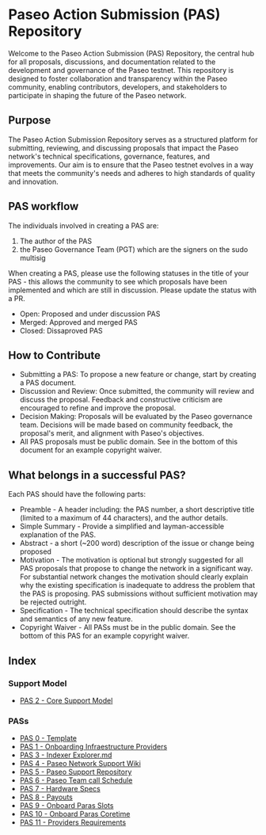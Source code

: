 # Paseo Action Submission (PAS) Repository
Welcome to the Paseo Action Submission (PAS) Repository, the central hub for all proposals, discussions, and documentation related to the development and governance of the Paseo testnet. This repository is designed to foster collaboration and transparency within the Paseo community, enabling contributors, developers, and stakeholders to participate in shaping the future of the Paseo network.

## Purpose
The Paseo Action Submission Repository serves as a structured platform for submitting, reviewing, and discussing proposals that impact the Paseo network's technical specifications, governance, features, and improvements. Our aim is to ensure that the Paseo testnet evolves in a way that meets the community's needs and adheres to high standards of quality and innovation.

## PAS workflow
The individuals involved in creating a PAS are:
1. The author of the PAS
2. the Paseo Governance Team (PGT) which are the signers on the sudo multisig

When creating a PAS, please use the following statuses in the title of your PAS - this allows the community to see which proposals have been implemented and which are still in discussion. Please update the status with a PR.
* Open: Proposed and under discussion PAS
* Merged: Approved and merged PAS
* Closed: Dissaproved PAS

## How to Contribute
- Submitting a PAS: To propose a new feature or change, start by creating a PAS document.
- Discussion and Review: Once submitted, the community will review and discuss the proposal. Feedback and constructive criticism are encouraged to refine and improve the proposal.
- Decision Making: Proposals will be evaluated by the Paseo governance team. Decisions will be made based on community feedback, the proposal's merit, and alignment with Paseo's objectives.
- All PAS proposals must be public domain. See in the bottom of this document for an example copyright waiver.

## What belongs in a successful PAS?
Each PAS should have the following parts:
* Preamble - A header including: the PAS number, a short descriptive title (limited to a maximum of 44 characters), and the author details.
* Simple Summary - Provide a simplified and layman-accessible explanation of the PAS.
* Abstract - a short (~200 word) description of the issue or change being proposed
* Motivation - The motivation is optional but strongly suggested for all PAS proposals that propose to change the network in a significant way. For substantial network changes the motivation should clearly explain why the existing specification is inadequate to address the problem that the PAS is proposing. PAS submissions without sufficient motivation may be rejected outright.
* Specification - The technical specification should describe the syntax and semantics of any new feature.
* Copyright Waiver - All PASs must be in the public domain. See the bottom of this PAS for an example copyright waiver.


## Index

### Support Model
- [PAS 2 - Core Support Model](https://github.com/paseo-network/paseo-action-submission/blob/main/pas/PAS-2-core-support-model.md)

### PASs

- [PAS 0 - Template](https://github.com/paseo-network/paseo-action-submission/blob/main/pas/PAS-0-template.md)
- [PAS 1 - Onboarding Infraestructure Providers](https://github.com/paseo-network/paseo-action-submission/blob/main/pas/PAS-1-onboard_infrastructure_providers.md)
- [PAS 3 - Indexer Explorer.md](https://github.com/paseo-network/paseo-action-submission/blob/main/pas/PAS-3-indexer-explorer.md)
- [PAS 4 - Paseo Network Support Wiki](https://github.com/paseo-network/paseo-action-submission/blob/main/pas/PAS-4-paseo-network-support-wiki.md)
- [PAS 5 - Paseo Support Repository](https://github.com/paseo-network/paseo-action-submission/blob/main/pas/PAS-5-paseo-support-repository.md)
- [PAS 6 - Paseo Team call Schedule](https://github.com/paseo-network/paseo-action-submission/blob/main/pas/PAS-6-team-call-schedule.md)
- [PAS 7 - Hardware Specs](https://github.com/paseo-network/paseo-action-submission/blob/main/pas/PAS-7-Hardware_specs.md)
- [PAS 8 - Payouts](https://github.com/paseo-network/paseo-action-submission/blob/main/pas/PAS-8-Payouts.md)
- [PAS 9 - Onboard Paras Slots](https://github.com/paseo-network/paseo-action-submission/blob/fix-44-pas/pas/PAS-9-Onboard-paras-slots.md)
- [PAS 10 - Onboard Paras Coretime](./pas/PAS-10-Onboard-paras-coretime.md)
- [PAS 11 - Providers Requirements](./pas/PAS-11-Providers-Requirements.md)
